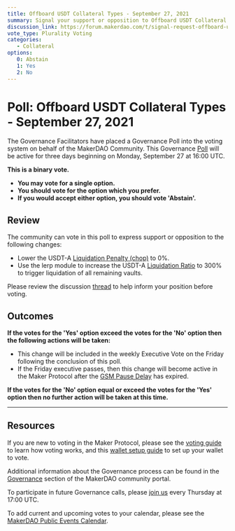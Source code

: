 ```yaml
---
title: Offboard USDT Collateral Types - September 27, 2021
summary: Signal your support or opposition to Offboard USDT Collateral Types.
discussion_link: https://forum.makerdao.com/t/signal-request-offboard-usdt-collateral-types/10223
vote_type: Plurality Voting
categories:
   - Collateral
options:
   0: Abstain
   1: Yes
   2: No
---
```


# Poll: Offboard USDT Collateral Types - September 27, 2021

The Governance Facilitators have placed a Governance Poll into the voting system on behalf of the MakerDAO Community. This Governance [Poll](https://community-development.makerdao.com/en/learn/governance/on-chain-gov) will be active for three days beginning on Monday, September 27 at 16:00 UTC.

**This is a binary vote.** 
- **You may vote for a single option.** 
- **You should vote for the option which you prefer.**
- **If you would accept either option, you should vote 'Abstain'.**

## Review

The community can vote in this poll to express support or opposition to the following changes: 
* Lower the USDT-A [Liquidation Penalty (chop)](https://makerdao.world/en/learn/governance/param-liquidation-penalty/) to 0%.
* Use the lerp module to increase the USDT-A [Liquidation Ratio](https://makerdao.world/en/learn/governance/param-liquidation-ratio/) to 300% to trigger liquidation of all remaining vaults.

Please review the discussion [thread](https://forum.makerdao.com/t/signal-request-offboard-usdt-collateral-types/10223) to help inform your position before voting.

## Outcomes

**If the votes for the 'Yes' option exceed the votes for the 'No' option then the following actions will be taken:**
* This change will be included in the weekly Executive Vote on the Friday following the conclusion of this poll.
* If the Friday executive passes, then this change will become active in the Maker Protocol after the [GSM Pause Delay](https://community-development.makerdao.com/en/learn/governance/param-gsm-pause-delay) has expired.

**If the votes for the 'No' option equal or exceed the votes for the 'Yes' option then no further action will be taken at this time.**

---

## Resources

If you are new to voting in the Maker Protocol, please see the [voting guide](https://community-development.makerdao.com/en/learn/governance/how-voting-works/) to learn how voting works, and this [wallet setup guide](https://community-development.makerdao.com/en/learn/governance/voting-setup/) to set up your wallet to vote.

Additional information about the Governance process can be found in the [Governance](https://community-development.makerdao.com/en/learn/governance) section of the MakerDAO community portal.

To participate in future Governance calls, please [join us](https://github.com/makerdao/community/tree/master/governance/governance-and-risk-meetings) every Thursday at 17:00 UTC.

To add current and upcoming votes to your calendar, please see the [MakerDAO Public Events Calendar](https://calendar.google.com/calendar/embed?src=makerdao.com_3efhm2ghipksegl009ktniomdk%40group.calendar.google.com&ctz=UTC&mode=week&showCalendars=0&showPrint=0).
